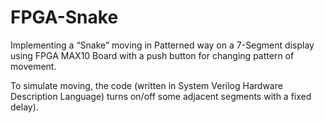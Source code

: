 # FPGA-Snake
Implementing a “Snake” moving in Patterned way on a 7-Segment display using FPGA MAX10 Board with a push button for changing pattern of movement.

To simulate moving, the code (written in System Verilog Hardware Description Language) turns on/off some adjacent segments with a fixed delay).
